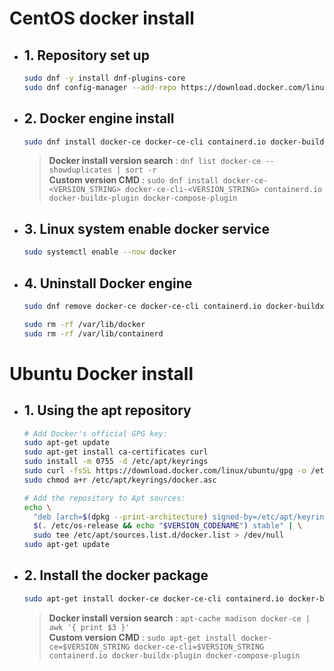 # CentOS docker install
* ## 1. Repository set up
  ```bash
  sudo dnf -y install dnf-plugins-core
  sudo dnf config-manager --add-repo https://download.docker.com/linux/centos/docker-ce.repo
  ```

* ## 2. Docker engine install
  ```bash
  sudo dnf install docker-ce docker-ce-cli containerd.io docker-buildx-plugin docker-compose-plugin
  ```
  > **Docker install version search** : `dnf list docker-ce --showduplicates | sort -r`  
  > **Custom version CMD** : `sudo dnf install docker-ce-<VERSION_STRING> docker-ce-cli-<VERSION_STRING> containerd.io docker-buildx-plugin docker-compose-plugin`

* ## 3. Linux system enable docker service
  ```bash
  sudo systemctl enable --now docker
  ```

* ## 4. Uninstall Docker engine
  ```bash
  sudo dnf remove docker-ce docker-ce-cli containerd.io docker-buildx-plugin docker-compose-plugin docker-ce-rootless-extras
  ```
  ```bash
  sudo rm -rf /var/lib/docker
  sudo rm -rf /var/lib/containerd
  ```

# Ubuntu Docker install
* ## 1. Using the apt repository
  ```bash
  # Add Docker's official GPG key:
  sudo apt-get update
  sudo apt-get install ca-certificates curl
  sudo install -m 0755 -d /etc/apt/keyrings
  sudo curl -fsSL https://download.docker.com/linux/ubuntu/gpg -o /etc/apt/keyrings/docker.asc
  sudo chmod a+r /etc/apt/keyrings/docker.asc
  ```
  ```bash
  # Add the repository to Apt sources:
  echo \
    "deb [arch=$(dpkg --print-architecture) signed-by=/etc/apt/keyrings/docker.asc] https://download.docker.com/linux/ubuntu \
    $(. /etc/os-release && echo "$VERSION_CODENAME") stable" | \
    sudo tee /etc/apt/sources.list.d/docker.list > /dev/null
  sudo apt-get update
  ```

* ## 2. Install the docker package
  ```bash
  sudo apt-get install docker-ce docker-ce-cli containerd.io docker-buildx-plugin docker-compose-plugin
  ```
  > **Docker install version search** : `apt-cache madison docker-ce | awk '{ print $3 }'`  
  > **Custom version CMD** : `sudo apt-get install docker-ce=$VERSION_STRING docker-ce-cli=$VERSION_STRING containerd.io docker-buildx-plugin docker-compose-plugin`